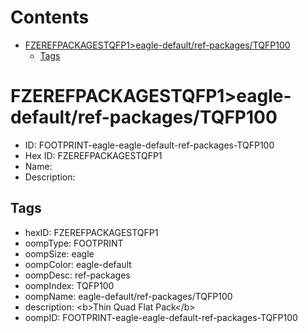 



Contents
========

* [FZEREFPACKAGESTQFP1>eagle-default/ref-packages/TQFP100](#fzerefpackagestqfp1eagle-defaultref-packagestqfp100)
	* [Tags](#tags)

# FZEREFPACKAGESTQFP1>eagle-default/ref-packages/TQFP100

- ID: FOOTPRINT-eagle-eagle-default-ref-packages-TQFP100
- Hex ID: FZEREFPACKAGESTQFP1
- Name: 
- Description: 

## Tags

- hexID: FZEREFPACKAGESTQFP1
- oompType: FOOTPRINT
- oompSize: eagle
- oompColor: eagle-default
- oompDesc: ref-packages
- oompIndex: TQFP100
- oompName: eagle-default/ref-packages/TQFP100
- description: &lt;b&gt;Thin Quad Flat Pack&lt;/b&gt;
- oompID: FOOTPRINT-eagle-eagle-default-ref-packages-TQFP100
